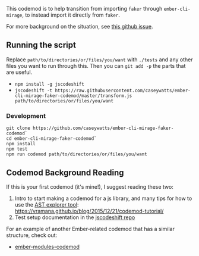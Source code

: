 This codemod is to help transition from importing `faker` through `ember-cli-mirage`, to instead import it directly from `faker`.

For more background on the situation, see [this github issue](https://github.com/samselikoff/ember-cli-mirage/issues/1037#issuecomment-411452618).


## Running the script
Replace `path/to/directories/or/files/you/want` with `./tests` and any other files you want to run through this. Then you can `git add -p` the parts that are useful.

- `npm install -g jscodeshift`
- `jscodeshift -t https://raw.githubusercontent.com/caseywatts/ember-cli-mirage-faker-codemod/master/transform.js path/to/directories/or/files/you/want`


### Development

```
git clone https://github.com/caseywatts/ember-cli-mirage-faker-codemod`
cd ember-cli-mirage-faker-codemod`
npm install
npm test
npm run codemod path/to/directories/or/files/you/want
```

## Codemod Background Reading

If this is your first codemod (it's mine!), I suggest reading these two:

1. Intro to start making a codemod for a js library, and many tips for how to use the [AST explorer tool](https://astexplorer.net/): https://vramana.github.io/blog/2015/12/21/codemod-tutorial/
2. Test setup documentation in the [jscodeshift repo](https://github.com/facebook/jscodeshift#unit-testing)

For an example of another Ember-related codemod that has a similar structure, check out:

- [ember-modules-codemod](https://github.com/ember-cli/ember-modules-codemod)
